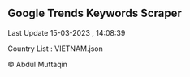 

## Google Trends Keywords Scraper 
 
Last Update 15-03-2023 , 14:08:39

Country List :
VIETNAM.json



© Abdul Muttaqin 
